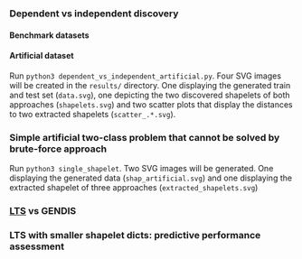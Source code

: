
### Dependent vs independent discovery

#### Benchmark datasets

#### Artificial dataset

Run `python3 dependent_vs_independent_artificial.py`. Four SVG images will be created in the `results/` directory. One displaying the generated train and test set (`data.svg`), one depicting the two discovered shapelets of both approaches (`shapelets.svg`) and two scatter plots that display the distances to two extracted shapelets (`scatter_.*.svg`).

### Simple artificial two-class problem that cannot be solved by brute-force approach

Run `python3 single_shapelet`. Two SVG images will be generated. One displaying the generated data (`shap_artificial.svg`) and one displaying the extracted shapelet of three approaches (`extracted_shapelets.svg`)

### [LTS](https://www.ismll.uni-hildesheim.de/pub/pdfs/grabocka2014e-kdd.pdf) vs GENDIS

### LTS with smaller shapelet dicts: predictive performance assessment